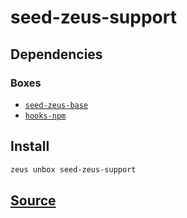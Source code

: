 
seed-zeus-support
====================







## Dependencies
### Boxes
* [`seed-zeus-base`](seed-zeus-base.md)
* [`hooks-npm`](hooks-npm.md)




## Install
```bash
zeus unbox seed-zeus-support
```












## [Source](https://github.com/liquidapps-io/zeus-sdk/tree/master/boxes/groups/seeds/seed-zeus-support)